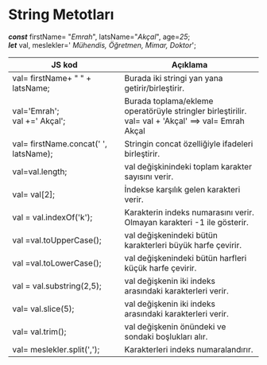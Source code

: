 <h1>String Metotları</h1>
<b><i>const</i></b> firstName= "<i>Emrah</i>", latsName="<i>Akçal</i>", age=<i>25</i>;<br>
<b><i>  let</i></b> val, meslekler=' <i>Mühendis, Öğretmen, Mimar, Doktor</i>';
<table>
  <thead>
    <tr>
      <th>JS kod</th>
      <th>Açıklama</th>
    </tr>
  </thead>
  <tbody>
    <tr>
      <td>val= firstName+ " " + latsName;</td>
      <td>Burada iki stringi yan yana getirir/birleştirir.</td>
    </tr>
    <tr>
      <td>val='Emrah'; <br>val +=' Akçal'; </td>
      <td>Burada toplama/ekleme operatörüyle stringler birleştirilir. <br>val= val + 'Akçal' ==> val= Emrah Akçal</td>
    </tr>
    <tr>
      <td>val= firstName.concat(' ', latsName); </td>
      <td>Stringin concat özelliğiyle ifadeleri birleştirir.</td>
    </tr>
    <tr>
      <td>val=val.length;</td>
      <td>val değişkinindeki toplam karakter sayısını verir.</td>
    </tr>
    <tr>
      <td>val= val[2];</td>
      <td>İndekse karşılık gelen karakteri verir.</td>
    </tr>
    <tr>
      <td>val = val.indexOf('k');</td>
      <td>Karakterin indeks numarasını verir.<br> Olmayan karakteri -1 ile gösterir. </td>
    </tr>
    <tr>
      <td>val =val.toUpperCase();</td>
      <td>val değişkenindeki bütün karakterleri büyük harfe çevirir.</td>
    </tr>
    <tr>
      <td>val =val.toLowerCase();</td>
      <td>val değişkenindeki bütün harfleri küçük harfe çevirir.</td>
    </tr>
    <tr>
      <td>val = val.substring(2,5);</td>
      <td>val değişkenin iki indeks arasındaki karakterleri verir. </td>
    </tr>
    <tr>
      <td>val= val.slice(5);</td>
      <td>val değişkenin iki indeks arasındaki karakterleri verir.</td>
    </tr>
    <tr>
      <td>val= val.trim();</td>
      <td>val değişkenin önündeki ve sondaki boşlukları alır.</td>
    </tr>
    <tr>
      <td>val= meslekler.split(',');</td>
      <td>Karakterleri indeks numaralandırır.</td>
    </tr>
  </tbody>
</table>
  
